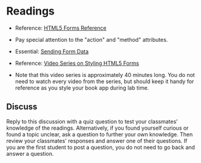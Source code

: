 # Readings

- Reference: [HTML5 Forms Reference](https://htmlreference.io/forms/)

 - Pay special attention to the "action" and "method" attributes.
- Essential: [Sending Form Data](https://developer.mozilla.org/en-US/docs/Learn/HTML/Forms/Sending_and_retrieving_form_data)

- Reference: [Video Series on Styling HTML5 Forms](https://www.youtube.com/playlist?list=PL4cUxeGkcC9g5_p_BVUGWykHfqx6bb7qK)
 - Note that this video series is approximately 40 minutes long. You do not need to watch every video from the series, but should keep it handy for reference as you style your book app during lab time.

## Discuss

Reply to this discussion with a quiz question to test your classmates’ knowledge of the readings. Alternatively, if you found yourself curious or found a topic unclear, ask a question to further your own knowledge. Then review your classmates' responses and answer one of their questions. If you are the first student to post a question, you do not need to go back and answer a question.
